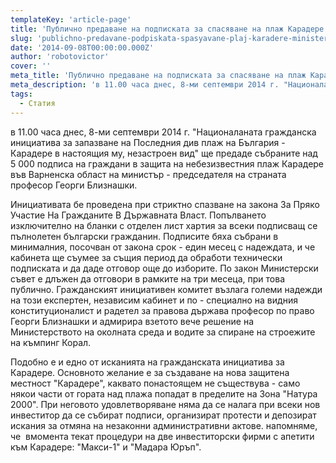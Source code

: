 ```yaml
---
templateKey: 'article-page'
title: 'Публично предаване на подписката за спасяване на плаж Карадере в Министерски Съвет'
slug: 'publichno-predavane-podpiskata-spasyavane-plaj-karadere-ministerski-savet'
date: '2014-09-08T00:00:00.000Z'
author: 'robotovictor'
cover: ''
meta_title: 'Публично предаване на подписката за спасяване на плаж Карадере в Министерски Съвет'
meta_description: 'в 11.00 часа днес, 8-ми септември 2014 г. "Националаната гражданска инициатива за запазване на Последния див плаж на България - Карадере в настоящия му, незастроен вид" ще предаде събраните над 5 000 подписа на граждани в защита на небезизвестния плаж Карадере във Варненска област на министър - председателя на страната професор Георги Близнашки.'
tags:
  - Статия
---
```


в 11.00 часа днес, 8-ми септември 2014 г. "Националаната гражданска инициатива за запазване на Последния див плаж на България - Карадере в настоящия му, незастроен вид" ще предаде събраните над 5 000 подписа на граждани в защита на небезизвестния плаж Карадере във Варненска област на министър - председателя на страната професор Георги Близнашки.

Инициативата бе проведена при стриктно спазване на закона За Пряко Участие На Гражданите В Държавната Власт. Попълването изключително на бланки с отделен лист хартия за всеки подписващ се пълнолетен български гражданин. Подписите бяха събрани в минималния, посочван от закона срок - един месец с надеждата, и че кабинета ще съумее за същия период да обработи технически подписката и да даде отговор още до изборите. По закон Министерски съвет е длъжен да отговори в рамките на три месеца, при това публично. Гражданският инициативен комитет възлага големи надежди на този експертен, независим кабинет и по - специално на видния конституционалист и радетел за правова държава професор по право Георги Близнашки и адмирира взетото вече решение на Министерството на околната среда и водите за спиране на строежите на къмпинг Корал.

Подобно е и едно от исканията на гражданската инициатива за Карадере. Основното желание е за създаване на нова защитена местност "Карадере", каквато понастоящем не съществува - само някои части от гората над плажа попадат в пределите на Зона "Натура 2000". При неговото удовлетворяване няма да се налага при всеки нов инвеститор да се събират подписи, организират протести и депозират искания за отмяна на незаконни административни актове. напомняме, че  вмомента текат процедури на две инвеститорски фирми с апетити към Карадере: "Макси-1" и "Мадара Юръп".
